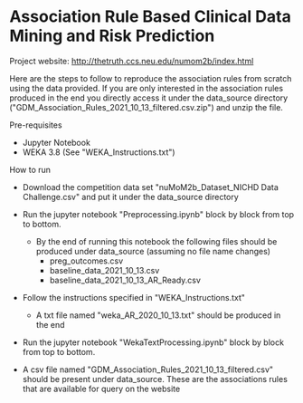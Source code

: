 # Association Rule Based Clinical Data Mining and Risk Prediction

Project website: 
http://thetruth.ccs.neu.edu/numom2b/index.html

Here are the steps to follow to reproduce the association rules from scratch using the data provided. If you are only interested in the association rules produced in the end you directly access it under the data_source directory ("GDM_Association_Rules_2021_10_13_filtered.csv.zip") and unzip the file.

Pre-requisites
- Jupyter Notebook
- WEKA 3.8 (See "WEKA_Instructions.txt")

How to run
- Download the competition data set "nuMoM2b_Dataset_NICHD Data Challenge.csv" and put it under the data_source directory

- Run the jupyter notebook "Preprocessing.ipynb" block by block from top to bottom.
  - By the end of running this notebook the following files should be produced under data_source (assuming no file name changes)
    - preg_outcomes.csv
    - baseline_data_2021_10_13.csv
    - baseline_data_2021_10_13_AR_Ready.csv

- Follow the instructions specified in "WEKA_Instructions.txt"
  - A txt file named "weka_AR_2020_10_13.txt" should be produced in the end

- Run the jupyter notebook "WekaTextProcessing.ipynb" block by block from top to bottom.

- A csv file named "GDM_Association_Rules_2021_10_13_filtered.csv" should be present under data_source. These are the associations rules that are available for query on the website

